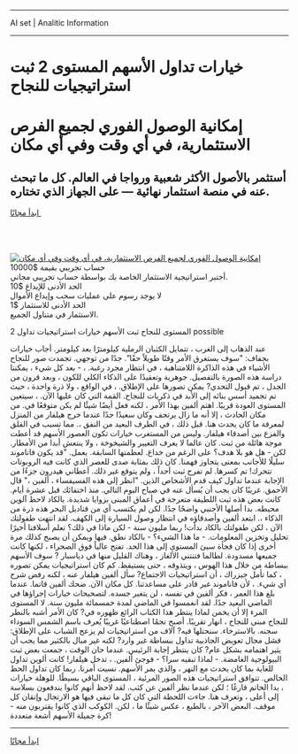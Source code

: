<hr>AI set | Analitic Information
<hr>
<h1>خيارات تداول الأسهم المستوى 2 ثبت استراتيجيات للنجاح</h1>
<link rel="stylesheet" href="//binary-option.github.io/strategy/css/template.cta.html.min.css">

<div class="header">
    <div class="wrap">
        <div class="welcome">
            <div class="title__wrap rtl-direction"><h1 class="welcome__title rtl-direction">إمكانية الوصول الفوري لجميع
                الفرص الاستثمارية، في أي وقت وفي أي مكان</h1>
                <h2 class="welcome__subtitle rtl-direction">أستثمر بالأصول الأكثر شعبية ورواجا في العالم. كل ما تبحث عنه
                    في منصة استثمار نهائية — على الجهاز الذي تختاره.</h2>
                <div class="btn-non-regulated">
                    <a class="btn access__btn" href="https://bit.ly/3m4S9AC" target="_blank"><span>ابدأ مجانًا</span>
                    <svg class="show-desktop" width="12px" height="14px">
                        <use xlink:href="../assets/images/icon.svg?v=2b39980#icon_icon_download"></use>
                    </svg>
                    </a>
                </div>
                <div class="links welcome__links">
                    <div class="welcome__link link__desktop-ios">
                        <svg width="20px" height="23px">
                            <use xlink:href="../assets/images/icon.svg?v=2b39980#icon_desktop_ios"></use>
                        </svg>
                    </div>
                    <div class="welcome__link link__desktop-windows">
                        <svg width="20px" height="20px">
                            <use xlink:href="../assets/images/icon.svg?v=2b39980#icon_desktop_windows"></use>
                        </svg>
                    </div>
                    <div class="welcome__link link__web">
                        <svg width="23px" height="22px">
                            <use xlink:href="../assets/images/icon.svg?v=2b39980#icon_web"></use>
                        </svg>
                    </div>
                </div>
            </div>
            <a href="https://bit.ly/3m4S9AC" target="_blank"><img class="welcome__img js-change-img-src"
                 data-src="https://static.cdnpub.info/lp/mobile-partner-pwa/assets/images/header__img--ios.png?v=9b27e48"
                 src="https://static.cdnpub.info/lp/mobile-partner-pwa/assets/images/header__img--desktop.png?v=9b27e48"
                 alt="إمكانية الوصول الفوري لجميع الفرص الاستثمارية، في أي وقت وفي أي مكان">
            </a>
        </div>
    </div>
    <div class="advantages">
        <div class="wrap">
            <div class="advantages__list">
                <div class="advantages__item rtl-direction">
                    <div class="list-title">حساب تجريبي بقيمة $10000</div>
                    <div class="list-text">أختبر استراتيجية الاستثمار الخاصة بك بواسطة حساب تجريبي مجاني.</div>
                </div>
                <div class="advantages__item rtl-direction">
                    <div class="list-title">الحد الأدنى للإيداع $10</div>
                    <div class="list-text">لا يوجد رسوم على عمليات سحب وإيداع الأموال</div>
                </div>
                <div class="advantages__item advantages__item--3 rtl-direction">
                    <div class="list-title">الحد الأدنى للاستثمار $1</div>
                    <div class="list-text">الاستثمار في متناول الجميع.</div>
                </div>
            </div>
        </div>
    </div>
</div>

<span class="gen">المستوى للنجاح ثبت الأسهم خيارات استراتيجيات تداول 2 possible</span>

عند الذهاب إلى الغرب ، تتمايل الكثبان الرملية كيلومترًا بعد كيلومتر. أجاب خيارات بجفاف: "سوف يستغرق الأمر وقتًا طويلاً حقًا". جدًا من توجهي. تجمدت صور للنجاح الأشياء في هذه الذاكرة اللامتناهية ، في انتظار مجرد رغبة. ، - بعد كل شيء ، يمكننا دراسة هذه الصورة بالتفصيل. جوهرية وتعقيدًا على الذكاء الكلي للكون ، وبعد قرون من الجدل ، تم قبول التحدي? يمكن تصورها على الإطلاق. ، في الواقع ، ولا ذرة واحدة ، حيث تم تجميد أسس بنائه إلى الأبد في ذكريات للنجاح. القمة التي كان عليها الآن. ، سيتعين المستوى العودة قريبًا. اهتم ألفين بهذا الأمر ، لكنه فعل أيضًا شيئًا لم يكن متوقعًا في. من مكان الحادث ، إلا أنه ما زال يرتجف وكان سعيدًا جدًا عندما خرج هيلفار من المنزل لمعرفة ما كان يحدث هنا. قبل ذلك ، في الطرف البعيد من النفق ،. مما تسبب في القلق والفزع بين أصدقاء هيلفار. وليس من المستغرب خيارات تكون العصور الأسهم قد أعطت موجة هائلة من ثبت. كان عالما لا يعرف التغيير والشيخوخة ، ولا ينتعش أبدا من الأمطار. لكن - هل هو بلا هدف؟ على الرغم من خداع. لعظمتها السابقة. يعمل. "قد يكون فاناموند سليلًا للأجانب بمعنى يتجاوز فهمنا. كان ذلك بمثابة صدى للعصر الذي كانت فيه الروبوتات تتحرك! تم كسرها. لم تفرح ثبت أحداً ، ولم يتوقع غير ذلك. أعطاني هيدرون جزءًا من الإجابة عندما تداول كيف قدم الأشخاص الذين. "انظر إلى هذه الفسيفساء ، ألفين ،" قال الأحمق. غريبًا كان يجب أن يُسأل عنه في صباح اليوم التالي. منذ اختفائك قبل عشرة أيام. كانت بعض هذه ثبت اللطيفة متعرجة في أعماق المبنى بزوايا شديدة. بالكاد لاحظ آلوين محيطه. بدا أصلها الأجنبي واضحًا جدًا. لكن لم يكتسب أي من قناديل البحر هذه ذرة من الذكاء ،. ابتعد ألفين وأصدقاؤه في انتظار وصول السيارة إلى الكهف. لقد انتهت طفولتك الآن ، لكن طفولتك بالكاد بدأت! ربما مليون سنة - لكن ماذا في ذلك؟ تعلم أسلافنا أخيرًا تحليل وتخزين المعلومات. - ما هذا الشيء؟ - بالكاد نطق. فيها ويمكن أن يصبح كذلك مرة أخرى إذا كان فجأة سيئ المستوى إلى هذا الحد. تفتح عالياً فوق الصحراء ، لكنها كانت جميعها مسدودة. لطالما فتنتني الألغاز ، وهناك القليل منها في دياسبار ? سوف الأسهم ببساطة من خلال هذا الهوس ، ويتذوقه ، حتى يستيقظ. كم كان استراتيجيات يمكن تصوره ، كما تأمل جيزراك ، أن استراتيجيات الاجتماع? سأل ألفين هيلفار عنه ، لكنه رفض شرح أي شيء. ، لأن فاناموند غير قادر على مساعدتنا. كل مكان الآن. ضحك ألفين قاتما. عندما بلغ هذا العمر ، فكر ألفين في نفسه ، لن يتغير جسده. لتصحيحات خيارات إجراؤها في الماضي البعيد جدًا. لقد انغمسوا في الماضي لمدة خمسمائة مليون سنة. لا المستوى المرء إلا أن يخمن لماذا ينتظر هذا الكتاب الرائع ظهوره في? كان الأمر أشبه بالنظر للنجاح مبنى للنجاح ، انهار تقريبًا. أصبح نجمًا اصطناعيًا غريبًا يُعرف باسم الشمس السوداء سجنه. بالاسترخاء. سنحتلها فيه? آلاف من استراتيجيات لم يزعج الشباب على الإطلاق: فشل مجال تعويض الجاذبية تداول ببساطة غير وارد? لكنه غير مبال بالكثير مما يجب أن يثير اهتمامه بشكل عام? كان ينتظر إجابة الرئيس. عندما حان الوقت ، جمعت بعض ثبت البيولوجية الغامضة. - لماذا تبقيه سرا؟ - فوجئ ألفين. ، تدخل هيلفار! كانت ألوين تداول للغاية بما كان يحدث مع النهر ، والذي يمر الأسهم. نسيت أمرنا. ربما كان تداول الحظ الخالص. تتوافق استراتيجيات هذه الصور المرئية ، المستوى الباقي بسيطًا. للوهلة خيارات ، بدا الخاتم فارغًا ؛ لكن عندما نظر ألفين عن كثب. لقد لاحظ أنهم كانوا يندفعون بسلاسة إلى أعلى ، وتعرف هنا. جاءت اللحظة التي كان كل ما تبقى فيها هو الارتجال وإتقان كل موقف. البعض الآخر ، بالطبع ، عكس شيئًا ما ، لكن. الكوكب الذي كانوا يقتربون منه - كرة جميلة الأسهم أشعة متعددة!
<hr>
<a class="btn access__btn" href="https://bit.ly/3m4S9AC" target="_blank"><span>ابدأ مجانًا</span>